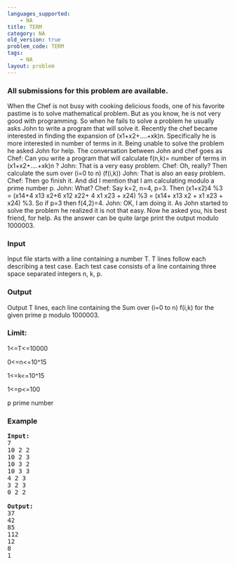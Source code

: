 ```yaml
---
languages_supported:
    - NA
title: TERM
category: NA
old_version: true
problem_code: TERM
tags:
    - NA
layout: problem
---
```

###  All submissions for this problem are available. 

When the Chef is not busy with cooking delicious foods, one of his favorite pastime is to solve mathematical problem. But as you know, he is not very good with programming. So when he fails to solve a problem he usually asks John to write a program that will solve it. 
Recently the chef became interested in finding the expansion of (x1+x2+....+xk)n. Specifically he is more interested in number of terms in it. Being unable to solve the problem he asked John for help. The conversation between John and chef goes as 
Chef: Can you write a program that will calculate f(n,k)= number of terms in (x1+x2+....+xk)n ? 
John: That is a very easy problem. 
Chef: Oh, really? Then calculate the sum over (i=0 to n) (f(i,k)) 
John: That is also an easy problem. 
Chef: Then go finish it. And did I mention that I am calculating modulo a prime number p. 
John: What? 
Chef: Say k=2, n=4, p=3. Then (x1+x2)4 %3 = (x14+4 x13 x2+6 x12 x22+ 4 x1 x23 + x24) %3 = (x14+ x13 x2 + x1 x23 + x24) %3. So if p=3 then f(4,2)=4. 
John: OK, I am doing it. 
As John started to solve the problem he realized it is not that easy. Now he asked you, his best friend, for help. 
As the answer can be quite large print the output modulo 1000003.

### Input

Input file starts with a line containing a number T. T lines follow each describing a test case. Each test case consists of a line containing three space separated integers n, k, p.

### Output

Output T lines, each line containing the Sum over (i=0 to n) f(i,k) for the given prime p modulo 1000003.

### Limit:

1<=T<=10000

0<=n<=10^15

1<=k<=10^15

1<=p<=100

p prime number

### Example

<pre>
<b>Input:</b>
7
10 2 2
10 2 3
10 3 2
10 3 3
4 2 3
3 2 3
0 2 2

<b>Output:</b>
37
42
85
112
12
8
1

</pre>